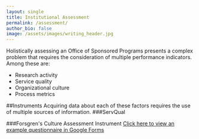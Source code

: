 ```yaml
---
layout: single
title: Institutional Assessment
permalink: /assessment/
author_bio: false
image: /assets/images/writing_header.jpg
--- 
```


Holistically assessing an Office of Sponsored Programs presents a complex problem that requires the consideration of multiple performance indicators. Among these are:
- Research activity
- Service quality
- Organizational culture
- Process metrics

##Instruments
Acquiring data about each of these factors requires the use of multiple sources of information. 
###ServQual

###Forsgren's Culture Assessment Instrument
[Click here to view an example questionnaire in Google Forms](www.developresearch.net/culture/)
